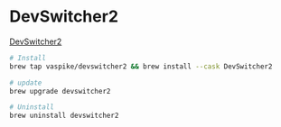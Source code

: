 # DevSwitcher2

[DevSwitcher2](https://github.com/vaspike/DevSwitcher2)

```bash
# Install
brew tap vaspike/devswitcher2 && brew install --cask DevSwitcher2
```

```bash
# update
brew upgrade devswitcher2
```

```bash
# Uninstall
brew uninstall devswitcher2
```
